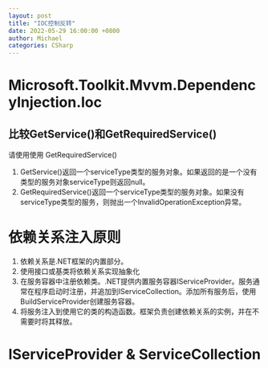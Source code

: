 ```yaml
---
layout: post
title: "IOC控制反转"
date: 2022-05-29 16:00:00 +0800
author: Michael
categories: CSharp
---
```


# Microsoft.Toolkit.Mvvm.DependencyInjection.Ioc
## 比较GetService()和GetRequiredService()
请使用使用 GetRequiredService()

1. GetService()返回一个serviceType类型的服务对象。如果返回的是一个没有类型的服务对象serviceType则返回null。
1. GetRequiredService()返回一个serviceType类型的服务对象。如果没有serviceType类型的服务，则抛出一个InvalidOperationException异常。

# 依赖关系注入原则
1. 依赖关系是.NET框架的内置部分。
2. 使用接口或基类将依赖关系实现抽象化
2. 在服务容器中注册依赖类。.NET提供内置服务容器IServiceProvider。服务通常在程序启动时注册，并追加到IServiceCollection。添加所有服务后，使用BuildServiceProvider创建服务容器。
3. 将服务注入到使用它的类的构造函数。框架负责创建依赖关系的实例，并在不需要时将其释放。

# IServiceProvider & ServiceCollection